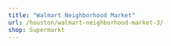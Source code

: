 ```yaml
---
title: "Walmart Neighborhood Market"
url: /houston/walmart-neighborhood-market-3/
shop: Supermarkt
---
```


